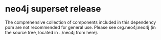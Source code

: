 neo4j superset release
======================

The comprehensive collection of components included
in this dependency pom are not recommended for general
use. Please see org.neo4j:neo4j (in the source tree,
located in ../neo4j from here). 



